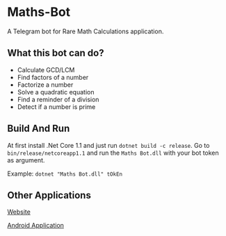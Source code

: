 # Maths-Bot
A Telegram bot for Rare Math Calculations application.
## What this bot can do?
* Calculate GCD/LCM
* Find factors of a number
* Factorize a number
* Solve a quadratic equation
* Find a reminder of a division
* Detect if a number is prime
## Build And Run
At first install .Net Core 1.1 and just run `dotnet build -c release`. Go to `bin/release/netcoreapp1.1` and run the `Maths Bot.dll` with your bot token as argument.

Example: `dotnet "Maths Bot.dll" tOkEn`
## Other Applications
[Website](https://hirbodbehnam.github.io/)

[Android Application](https://cafebazaar.ir/app/com.hirbod.maths)
